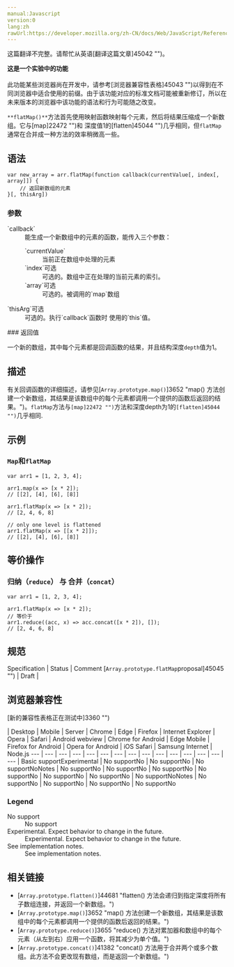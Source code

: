 ```yaml
---
manual:Javascript
version:0
lang:zh
rawUrl:https://developer.mozilla.org/zh-CN/docs/Web/JavaScript/Reference/Global_Objects/Array/flatMap
---
```




这篇翻译不完整。请帮忙从英语[翻译这篇文章]45042 "")。






**这是一个实验中的功能**<br></br>此功能某些浏览器尚在开发中，请参考[浏览器兼容性表格]45043 "")以得到在不同浏览器中适合使用的前缀。由于该功能对应的标准文档可能被重新修订，所以在未来版本的浏览器中该功能的语法和行为可能随之改变。





`**flatMap()**`方法首先使用映射函数映射每个元素，然后将结果压缩成一个新数组。它与[map]22472 "")和 深度值1的[flatten]45044 "")几乎相同，但`flatMap`通常在合并成一种方法的效率稍微高一些。


## 语法<a name="语法"></a>

```
var new_array = arr.flatMap(function callback(currentValue[, index[, array]]) {
    // 返回新数组的元素
}[, thisArg])
```

### 参数<a name="参数"></a>
<dl><dt id=''>`callback`</dt><dd>能生成一个新数组中的元素的函数，能传入三个参数：<dl><dt id=''></dt><dt id=''>`currentValue`</dt><dd>当前正在数组中处理的元素</dd><dt id=''>`index`可选</dt><dd>可选的。数组中正在处理的当前元素的索引。</dd><dt id=''>`array`可选</dt><dd>可选的。被调用的`map`数组</dd></dl></dd><dt id=''>`thisArg`可选</dt><dd>可选的。执行`callback`函数时 使用的`this`值。</dd></dl>
### 返回值<a name="返回值"></a>


一个新的数组，其中每个元素都是回调函数的结果，并且结构深度`depth`值为1。


## 描述<a name="描述"></a>


有关回调函数的详细描述，请参见[`Array.prototype.map()`]3652 "map() 方法创建一个新数组，其结果是该数组中的每个元素都调用一个提供的函数后返回的结果。")。`flatMap`方法与`[map]22472 "")`方法和深度depth为1的`[flatten]45044 "")`几乎相同.


## 示例<a name="示例"></a>

### `Map`和`flatMap`<a name="Map_和_flatMap"></a>

```
var arr1 = [1, 2, 3, 4];

arr1.map(x => [x * 2]); 
// [[2], [4], [6], [8]]

arr1.flatMap(x => [x * 2]);
// [2, 4, 6, 8]

// only one level is flattened
arr1.flatMap(x => [[x * 2]]);
// [[2], [4], [6], [8]]
```

## 等价操作<a name="等价操作"></a>

### 归纳（`reduce`） 与 合并（`concat`）<a name="归纳（reduce）_与_合并（concat）"></a>

```
var arr1 = [1, 2, 3, 4];

arr1.flatMap(x => [x * 2]);
// 等价于
arr1.reduce((acc, x) => acc.concat([x * 2]), []);
// [2, 4, 6, 8]
```

## 规范<a name="规范"></a>

Specification | Status | Comment 
[`Array.prototype.flatMap`proposal]45045 "") | Draft |  


## 浏览器兼容性<a name="浏览器兼容性"></a>
[新的兼容性表格正在测试中<i></i>]3360 "")

 | <abbr>Desktop<i></i></abbr> | <abbr>Mobile<i></i></abbr> | <abbr>Server<i></i></abbr> 
 | <abbr>Chrome<i></i></abbr> | <abbr>Edge<i></i></abbr> | <abbr>Firefox<i></i></abbr> | <abbr>Internet Explorer<i></i></abbr> | <abbr>Opera<i></i></abbr> | <abbr>Safari<i></i></abbr> | <abbr>Android webview<i></i></abbr> | <abbr>Chrome for Android<i></i></abbr> | <abbr>Edge Mobile<i></i></abbr> | <abbr>Firefox for Android<i></i></abbr> | <abbr>Opera for Android<i></i></abbr> | <abbr>iOS Safari<i></i></abbr> | <abbr>Samsung Internet<i></i></abbr> | <abbr>Node.js<i></i></abbr> 
 ---  |  ---  |  ---  |  ---  |  ---  |  ---  |  ---  |  ---  |  ---  |  ---  |  ---  |  ---  |  ---  |  ---  |  ---  | 
Basic support<abbr>Experimental<i></i></abbr> | <abbr>No support</abbr>No | <abbr>No support</abbr>No | <abbr>No support</abbr>No<abbr>Notes<i></i></abbr> | <abbr>No support</abbr>No | <abbr>No support</abbr>No | <abbr>No support</abbr>No | <abbr>No support</abbr>No | <abbr>No support</abbr>No | <abbr>No support</abbr>No | <abbr>No support</abbr>No<abbr>Notes<i></i></abbr> | <abbr>No support</abbr>No | <abbr>No support</abbr>No | <abbr>No support</abbr>No | <abbr>No support</abbr>No 


### Legend<a name="Legend"></a>
<dl><dt id=''><abbr>No support</abbr></dt><dd>No support</dd><dt id=''><abbr>Experimental. Expect behavior to change in the future.<i></i></abbr></dt><dd>Experimental. Expect behavior to change in the future.</dd><dt id=''><abbr>See implementation notes.<i></i></abbr></dt><dd>See implementation notes.</dd></dl>


## 相关链接<a name="相关链接"></a>

* [`Array.prototype.flatten()`]44681 "flatten() 方法会递归到指定深度将所有子数组连接，并返回一个新数组。")
* [`Array.prototype.map()`]3652 "map() 方法创建一个新数组，其结果是该数组中的每个元素都调用一个提供的函数后返回的结果。")
* [`Array.prototype.reduce()`]3655 "reduce() 方法对累加器和数组中的每个元素（从左到右）应用一个函数，将其减少为单个值。")
* [`Array.prototype.concat()`]41382 "concat() 方法用于合并两个或多个数组。此方法不会更改现有数组，而是返回一个新数组。")



